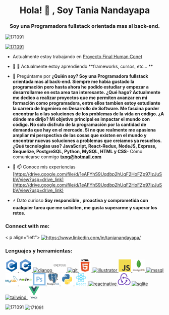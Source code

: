 <h1 align="center">Hola! 👋 , Soy Tania Nandayapa</h1><h3 align="center">Soy una Programadora fullstack orientada mas al back-end.</h3>


<p align="left"> <img src="https://komarev.com/ghpvc/?username=171091&label=Profile%20views&color=0e75b6&style=flat" alt="171091" /> </p>

<p align="left"> <a href="https://github.com/ryo-ma/github-profile-trophy"><img src="https://github-profile-trophy.vercel.app/?username=171091" alt="171091" /></a> </p>

- Actualmente estoy trabajando en [Proyecto Final Human Conet](https://pf-human-conect.vercel.app/)

- 🌱 🔭 Actualmente estoy aprendiendo **frameworks, cursos, etc... **

- 💬 Pregúntame por **¿Quién soy? Soy una Programadora fullstack orientada mas al back-end. Siempre me habia gustado la programación pero hasta ahora he podido estudiar y empezar a desarrollarme en esta area tan interesante. ¿Qué hago? Actualmente me dedico a realizar proyectos que me permiten avanzar en mi formación como programadora, entre ellos tambien estoy estudiante la carrera de Ingeniero en Desarrollo de Software. Me fascina porder encontrar la o las soluciones de los problemas de la vida en código. ¿A dónde me dirijo? Mi objetivo principal es impactar el mundo con código. No solo disfruto de la programación por la cantidad de demanda que hay en el mercado. Si no que realmente me apasiona ampliar mi perspectiva de las cosas que existen en el mundo y encontrar nuevas soluciones a problemas que creíamos ya resueltos. ¿Qué tecnologias uso? JavaScript, React-Redux, NodeJS, Express, Sequelize, PostgreSQL, Python, MySQL, HTML y CSS**- Cómo comunicarse conmigo **txng@hotmail.com**



- 📄 📫 Conoce mis experiencias [https://drive.google.com/file/d/1eAFYhS9Uqdbp2hUqF2HoFZp97izJuSbV/view?usp=drive_link](https://drive.google.com/file/d/1eAFYhS9Uqdbp2hUqF2HoFZp97izJuSbV/view?usp=drive_link)

- ⚡ Dato curioso **Soy responsible , proactiva y comprometida con cualquier tarea que me soliciten, me gusta superarme y superar los retos.**

<h3 align="left">Connect with me:</h3><
p align="left">
<a href="https://linkedin.com/in/https://www.linkedin.com/in/tanianandayapa/" target="blank"><img align="center" src="https://raw.githubusercontent.com/rahuldkjain/github-profile-readme-generator/master/src/images/icons/Social/linked-in-alt.svg" alt="https://www.linkedin.com/in/tanianandayapa/" height="30" width="40" /></a>
</p><h3 align="left">Lenguajes y herramientas:</h3><p align="left">


<a href="https://www.cprogramming.com/" target="_blank" rel="noreferrer"> <img src="https://raw.githubusercontent.com/devicons/devicon/master/icons/c/c-original.svg" alt="c" width="40" height="40"/> </a> <a href="https://www.w3schools.com/cpp/" target="_blank" rel="noreferrer"> <img src="https://raw.githubusercontent.com/devicons/devicon/master/icons/cplusplus/cplusplus-original.svg" alt="cplusplus" width="40" height="40"/> </a> <a href="https://www.djangoproject.com/" target="_blank" rel="noreferrer"> <img src="https://cdn.worldvectorlogo.com/logos/django.svg" alt="django" width="40" height="40"/> </a> <a href="https://expressjs.com" target="_blank" rel="noreferrer"> <img src="https://raw.githubusercontent.com/devicons/devicon/master/icons/express/express-original-wordmark.svg" alt="express" width="40" height="40"/> </a> <a href="https://git-scm.com/" target="_blank" rel="noreferrer"> <img src="https://www.vectorlogo.zone/logos/git-scm/git-scm-icon.svg" alt="git" width="40" height="40"/> </a> <a href="https://www.w3.org/html/" target="_blank" rel="noreferrer"> <img src="https://raw.githubusercontent.com/devicons/devicon/master/icons/html5/html5-original-wordmark.svg" alt="html5" width="40" height="40"/> </a> <a href="https://www.adobe.com/in/products/illustrator.html" target="_blank" rel="noreferrer"> <img src="https://www.vectorlogo.zone/logos/adobe_illustrator/adobe_illustrator-icon.svg" alt="illustrator" width="40" height="40"/> </a> <a href="https://developer.mozilla.org/en-US/docs/Web/JavaScript" target="_blank" rel="noreferrer"> <img src="https://raw.githubusercontent.com/devicons/devicon/master/icons/javascript/javascript-original.svg" alt="javascript" width="40" height="40"/> </a> <a href="https://www.mongodb.com/" target="_blank" rel="noreferrer"> <img src="https://raw.githubusercontent.com/devicons/devicon/master/icons/mongodb/mongodb-original-wordmark.svg" alt="mongodb" width="40" height="40"/> </a> <a href="https://www.microsoft.com/en-us/sql-server" target="_blank" rel="noreferrer"> <img src="https://www.svgrepo.com/show/303229/microsoft-sql-server-logo.svg" alt="mssql" width="40" height="40"/> </a> <a href="https://www.mysql.com/" target="_blank" rel="noreferrer"> <img src="https://raw.githubusercontent.com/devicons/devicon/master/icons/mysql/mysql-original-wordmark.svg" alt="mysql" width="40" height="40"/> </a> <a href="https://nodejs.org" target="_blank" rel="noreferrer"> <img src="https://raw.githubusercontent.com/devicons/devicon/master/icons/nodejs/nodejs-original-wordmark.svg" alt="nodejs" width="40" height="40"/> </a> <a href="https://www.photoshop.com/en" target="_blank" rel="noreferrer"> <img src="https://raw.githubusercontent.com/devicons/devicon/master/icons/photoshop/photoshop-line.svg" alt="photoshop" width="40" height="40"/> </a> <a href="https://www.postgresql.org" target="_blank" rel="noreferrer"> <img src="https://raw.githubusercontent.com/devicons/devicon/master/icons/postgresql/postgresql-original-wordmark.svg" alt="postgresql" width="40" height="40"/> </a> <a href="https://www.python.org" target="_blank" rel="noreferrer"> <img src="https://raw.githubusercontent.com/devicons/devicon/master/icons/python/python-original.svg" alt="python" width="40" height="40"/> </a> <a href="https://reactjs.org/" target="_blank" rel="noreferrer"> <img src="https://raw.githubusercontent.com/devicons/devicon/master/icons/react/react-original-wordmark.svg" alt="react" width="40" height="40"/> </a> <a href="https://reactnative.dev/" target="_blank" rel="noreferrer"> <img src="https://reactnative.dev/img/header_logo.svg" alt="reactnative" width="40" height="40"/> </a> <a href="https://redux.js.org" target="_blank" rel="noreferrer"> <img src="https://raw.githubusercontent.com/devicons/devicon/master/icons/redux/redux-original.svg" alt="redux" width="40" height="40"/> </a> <a href="https://www.sqlite.org/" target="_blank" rel="noreferrer"> <img src="https://www.vectorlogo.zone/logos/sqlite/sqlite-icon.svg" alt="sqlite" width="40" height="40"/> </a> <a href="https://tailwindcss.com/" target="_blank" rel="noreferrer"> <img src="https://www.vectorlogo.zone/logos/tailwindcss/tailwindcss-icon.svg" alt="tailwind" width="40" height="40"/> </a> <a href="https://vuejs.org/" target="_blank" rel="noreferrer"> <img src="https://raw.githubusercontent.com/devicons/devicon/master/icons/vuejs/vuejs-original-wordmark.svg" alt="vuejs" width="40" height="40"/> </a> </p>

<p><img align="left" src="https://github-readme-stats.vercel.app/api/top-langs?username=171091&show_icons=true&locale=en&layout=compact" alt="171091" /></p><p>&nbsp;<img align="center" src="https://github-readme-stats.vercel.app/api?username=171091&show_icons=true&locale=en" alt="171091" /></p>

